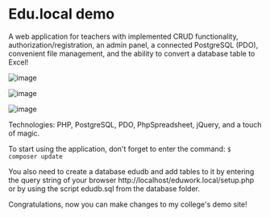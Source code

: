 # Edu.local demo

A web application for teachers with implemented CRUD functionality, authorization/registration, an admin panel, a connected PostgreSQL (PDO), convenient file management, and the ability to convert a database table to Excel!

![image](https://github.com/user-attachments/assets/8b83e715-cd4a-4479-ae3b-9476e540af1b)

![image](https://github.com/user-attachments/assets/411d700e-0444-435b-84c6-2240cc65d572)

![image](https://github.com/user-attachments/assets/ec7f21b5-7f29-4167-b339-c0ae381205f1)

Technologies: PHP, PostgreSQL, PDO, PhpSpreadsheet, jQuery, and a touch of magic.

To start using the application, don't forget to enter the command:
``` $ composer update ```

You also need to create a database edudb and add tables to it by entering the query string of your browser http://localhost/eduwork.local/setup.php or by using the script edudb.sql from the database folder.

Congratulations, now you can make changes to my college's demo site!
